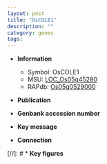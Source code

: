 ```yaml
---
layout: post
title: "OsCOLE1"
description: ""
category: genes
tags: 
---
```


* **Information**  
    + Symbol: OsCOLE1  
    + MSU: [LOC_Os05g45280](http://rice.uga.edu/cgi-bin/ORF_infopage.cgi?orf=LOC_Os05g45280)  
    + RAPdb: [Os05g0529000](http://rapdb.dna.affrc.go.jp/viewer/gbrowse_details/irgsp1?name=Os05g0529000)  

* **Publication**  

* **Genbank accession number**  

* **Key message**  

* **Connection**  

[//]: # * **Key figures**  


